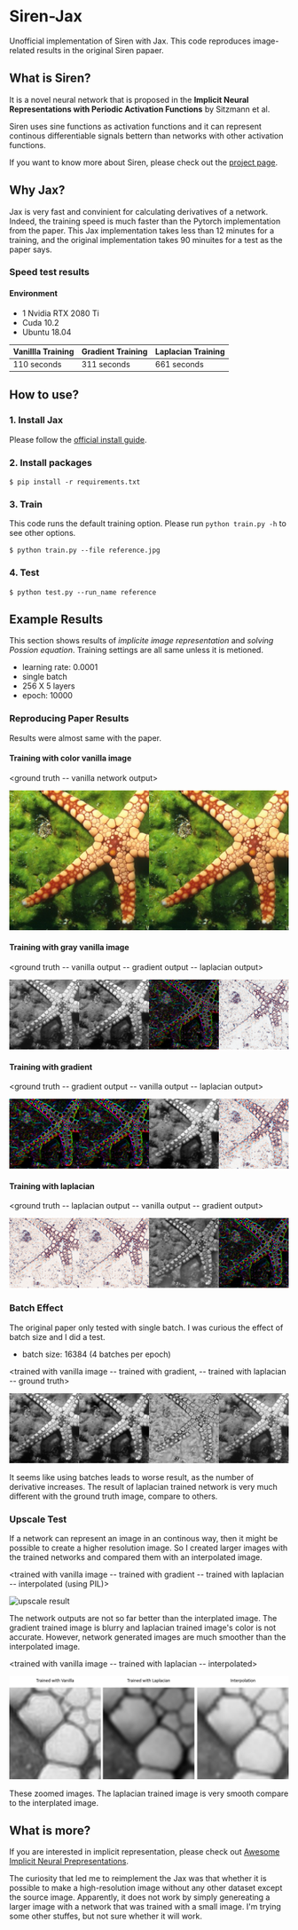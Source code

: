 # Siren-Jax
Unofficial implementation of Siren with Jax. This code reproduces image-related results in the original Siren papaer.

## What is Siren?
It is a novel neural network that is proposed in the **Implicit Neural Representations
with Periodic Activation Functions** by Sitzmann et al. 

Siren uses sine functions as activation functions and it can represent continous differentiable signals bettern than networks with other activation functions.

If you want to know more about Siren, please check out the [project page](https://vsitzmann.github.io/siren/).

## Why Jax?

Jax is very fast and convinient for calculating derivatives of a network. Indeed, the training speed is much faster than the Pytorch implementation from the paper. This Jax implementation takes less than 12 minutes for a training, and the original implementation takes 90 minuites for a test as the paper says.

### Speed test results
#### Environment

- 1 Nvidia RTX 2080 Ti
- Cuda 10.2
- Ubuntu 18.04

| Vanillla Training | Gradient Training | Laplacian Training |
|-------------------|-------------------|--------------------|
| 110 seconds       |   311 seconds     |   661 seconds      |

## How to use?

### 1. Install Jax
Please follow the [official install guide](https://github.com/google/jax).

### 2. Install packages
```shell
$ pip install -r requirements.txt
```

### 3. Train
This code runs the default training option. Please run ```python train.py -h``` to see other options.
```shell
$ python train.py --file reference.jpg
```

### 4. Test
```shell
$ python test.py --run_name reference
```

## Example Results
This section shows results of *implicite image representation* and *solving Possion equation*.
Training settings are all same unless it is metioned.
- learning rate: 0.0001
- single batch
- 256 X 5 layers
- epoch: 10000 

### Reproducing Paper Results

Results were almost same with the paper.

#### Training with color vanilla image
<ground truth -- vanilla network output>

![vanilla color result](example_results/vanilla_color_result.png)

#### Training with gray vanilla image
<ground truth -- vanilla output -- gradient output -- laplacian output>

![vanilla gray result](example_results/vanilla_gray_result.png)

#### Training with gradient
<ground truth -- gradient output -- vanilla output -- laplacian output>

![gradient result](example_results/gradient_result.png)

#### Training with laplacian
<ground truth -- laplacian output -- vanilla output -- gradient output>

![laplacian result](example_results/laplacian_result.png)

### Batch Effect
The original paper only tested with single batch. I was curious the effect of batch size and I did a test.
- batch size: 16384 (4 batches per epoch)

<trained with vanilla image -- trained with gradient, -- trained with laplacian -- ground truth>

![batch result](example_results/batch_result.png)

It seems like using batches leads to worse result, as the number of derivative increases. The result of laplacian trained network is very much different with the ground truth image, compare to others.

### Upscale Test

If a network can represent an image in an continous way, then it might be possible to create a higher resolution image. So I created larger images with the trained networks and compared them with an interpolated image.

<trained with vanilla image -- trained with gradient -- trained with laplacian -- interpolated (using PIL)>

![upscale result](example_results/upscale_result.png)

The network outputs are not so far better than the interplated image. The gradient trained image is blurry and laplacian trained image's color is not accurate. However, network generated images are much smoother than the interpolated image.

<trained with vanilla image -- trained with laplacian -- interpolated>

![zoomed upscale result](example_results/upscale_result_zoom.png)

These zoomed images. The laplacian trained image is very smooth compare to the interplated image. 

## What is more?

If you are interested in implicit representation, please check out [Awesome Implicit Neural Prepresentations](https://github.com/vsitzmann/awesome-implicit-representations).

The curiosity that led me to reimplement the Jax was that whether it is possible to make a high-resolution image without any other dataset except the source image. Apparently, it does not work by simply genereating a larger image with a network that was trained with a small image. I'm trying some other stuffes, but not sure whether it will work.


